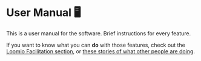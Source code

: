 # User Manual 🖥

This is a user manual for the software. Brief instructions for every feature.

If you want to know what you can **do** with those features, check out the [Loomio Facilitation section](facilitation.md), or [these stories of what other people are doing](humans_of_loomio.md).
